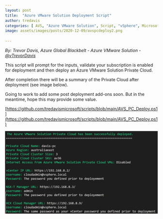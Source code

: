 ```yaml
---
layout: post
title:  "Azure VMware Solution Deployment Script"
author: tredavis
categories: [ AVS, "Azure VMware Solution", Script, "vSphere", Microsoft, Azure, Lab]
image: assets/images/posts/2020-12-09/avspcdeploy2.png

---
```


*By: Trevor Davis, Azure Global Blackbelt - Azure VMware Solution - [@vTrevorDavis](https://twitter.com/vtrevordavis)*

This script will prompt for the inputs, validate your subscription is enabled for deployment and then deploy an Azure VMware Solution Private Cloud.  

After completion there will be a summary of the Private Cloud after deployment (see image below).

Going to work to add some post deployment add-ons soon.  But in the meantime, hope this may provide some value. 

[https://github.com/tredavismicrosoft/scripts/blob/main/AVS_PC_Deploy.ps1](https://github.com/tredavismicrosoft/scripts/blob/main/AVS_PC_Deploy.ps1)

![Output](/assets/images/posts/2020-12-09/avspcdeploy2.png)
